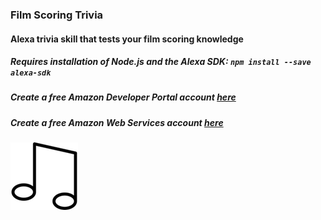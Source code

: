 ### Film Scoring Trivia
#### Alexa trivia skill that tests your film scoring knowledge
##### Requires installation of Node.js and the Alexa SDK: `npm install --save alexa-sdk`
##### Create a free Amazon Developer Portal account [here](https://developer.amazon.com/)
##### Create a free Amazon Web Services account [here](https://aws.amazon.com/)
![alt text](https://github.com/demajor/alexa-filmscoring-skill/blob/master/imgs/notes_logo_108.png)
